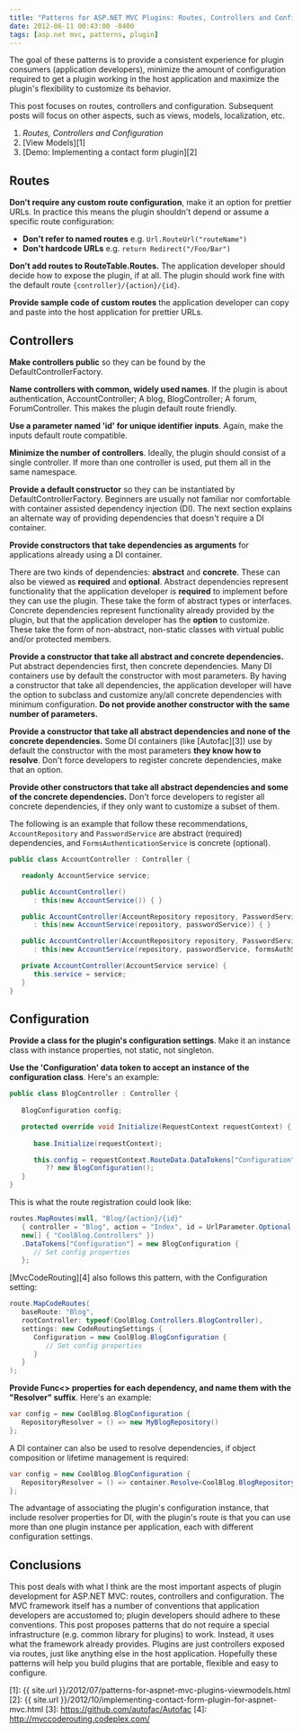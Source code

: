 ```yaml
---
title: "Patterns for ASP.NET MVC Plugins: Routes, Controllers and Configuration"
date: 2012-06-11 00:43:00 -0400
tags: [asp.net mvc, patterns, plugin]
---
```


The goal of these patterns is to provide a consistent experience for plugin consumers (application developers), minimize the amount of configuration required to get a plugin working in the host application and maximize the plugin's flexibility to customize its behavior.

This post focuses on routes, controllers and configuration. Subsequent posts will focus on other aspects, such as views, models, localization, etc.

1. *Routes, Controllers and Configuration*
2. [View Models][1]
3. [Demo: Implementing a contact form plugin][2]

Routes
------
<strong id="pattern-routes-dont-require-custom">Don't require any custom route configuration</strong>, make it an option for prettier URLs. In practice this means the plugin shouldn't depend or assume a specific route configuration:

- **Don't refer to named routes** e.g. `Url.RouteUrl("routeName")`
- **Don't hardcode URLs** e.g. `return Redirect("/Foo/Bar")`

<strong id="pattern-routes-dont-add-to-global-table">Don't add routes to RouteTable.Routes.</strong> The application developer should decide how to expose the plugin, if at all. The plugin should work fine with the default route `{controller}/{action}/{id}`.

<strong id="pattern-routes-provide-custom-routes-sample-code">Provide sample code of custom routes</strong> the application developer can copy and paste into the host application for prettier URLs.

Controllers
-----------
<strong id="pattern-controllers-public">Make controllers public</strong> so they can be found by the DefaultControllerFactory.

<strong id="pattern-controllers-common-naming">Name controllers with common, widely used names</strong>. If the plugin is about authentication, AccountController; A blog, BlogController; A forum, ForumController. This makes the plugin default route friendly.

<strong id="pattern-controllers-id-param">Use a parameter named 'id' for unique identifier inputs</strong>. Again, make the inputs default route compatible.

<strong id="pattern-controllers-minimize">Minimize the number of controllers</strong>. Ideally, the plugin should consist of a single controller. If more than one controller is used, put them all in the same namespace.

<strong id="pattern-controllers-default-constructor">Provide a default constructor</strong> so they can be instantiated by DefaultControllerFactory. Beginners are usually not familiar nor comfortable with container assisted dependency injection (DI). The next section explains an alternate way of providing dependencies that doesn't require a DI container.

<strong id="pattern-controllers-constructor-dependencies">Provide constructors that take dependencies as arguments</strong> for applications already using a DI container.

There are two kinds of dependencies: **abstract** and **concrete**. These can also be viewed as **required** and **optional**. Abstract dependencies represent functionality that the application developer is **required** to implement before they can use the plugin. These take the form of abstract types or interfaces. Concrete dependencies represent functionality already provided by the plugin, but that the application developer has the **option** to customize. These take the form of non-abstract, non-static classes with virtual public and/or protected members.

<strong id="pattern-controllers-constructor-dependencies-all">Provide a constructor that take all abstract and concrete dependencies.</strong> Put abstract dependencies first, then concrete dependencies. Many DI containers use by default the constructor with most parameters. By having a constructor that take all dependencies, the application developer will have the option to subclass and customize any/all concrete dependencies with minimum configuration. **Do not provide another constructor with the same number of parameters.**

<strong id="pattern-controllers-constructor-dependencies-all-abstract-none-concrete">Provide a constructor that take all abstract dependencies and none of the concrete dependencies.</strong> Some DI containers (like [Autofac][3]) use by default the constructor with the most parameters **they know how to resolve**. Don't force developers to register concrete dependencies, make that an option.

<strong id="pattern-controllers-constructor-dependencies-all-abstract-some-concrete">Provide other constructors that take all abstract dependencies and some of the concrete dependencies.</strong> Don't force developers to register all concrete dependencies, if they only want to customize a subset of them.
 
The following is an example that follow these recommendations, `AccountRepository` and `PasswordService` are abstract (required) dependencies, and `FormsAuthenticationService` is concrete (optional).

```csharp
public class AccountController : Controller {

   readonly AccountService service;

   public AccountController() 
      : this(new AccountService()) { }

   public AccountController(AccountRepository repository, PasswordService passwordService)
      : this(new AccountService(repository, passwordService)) { }

   public AccountController(AccountRepository repository, PasswordService passwordService, FormsAuthenticationService formsAuthService) 
      : this(new AccountService(repository, passwordService, formsAuthService)) { }

   private AccountController(AccountService service) {
      this.service = service;
   }
}
```

Configuration
-------------
<strong id="pattern-configuration-class">Provide a class for the plugin's configuration settings</strong>. Make it an instance class with instance properties, not static, not singleton.

<strong id="pattern-configuration-data-token">Use the 'Configuration' data token to accept an instance of the configuration class</strong>. Here's an example:

```csharp
public class BlogController : Controller {
   
   BlogConfiguration config;

   protected override void Initialize(RequestContext requestContext) {
      
      base.Initialize(requestContext);

      this.config = requestContext.RouteData.DataTokens["Configuration"] as BlogConfiguration 
         ?? new BlogConfiguration();
   }
}
```

This is what the route registration could look like:

```csharp
routes.MapRoutes(null, "Blog/{action}/{id}"
   { controller = "Blog", action = "Index", id = UrlParameter.Optional },
   new[] { "CoolBlog.Controllers" })
   .DataTokens["Configuration"] = new BlogConfiguration {
      // Set config properties
   };
```

[MvcCodeRouting][4] also follows this pattern, with the Configuration setting:

```csharp
route.MapCodeRoutes(
   baseRoute: "Blog",
   rootController: typeof(CoolBlog.Controllers.BlogController),
   settings: new CodeRoutingSettings {
      Configuration = new CoolBlog.BlogConfiguration {
         // Set config properties
      }
   }
);
```

<strong id="pattern-configuration-resolver-properties">Provide Func&lt;&gt; properties for each dependency, and name them with the "Resolver" suffix</strong>. Here's an example:

```csharp
var config = new CoolBlog.BlogConfiguration {
   RepositoryResolver = () => new MyBlogRepository()
};
```

A DI container can also be used to resolve dependencies, if object composition or lifetime management is required:

```csharp
var config = new CoolBlog.BlogConfiguration {
   RepositoryResolver = () => container.Resolve<CoolBlog.BlogRepository>()
};
```

The advantage of associating the plugin's configuration instance, that include resolver properties for DI, with the plugin's route is that you can use more than one plugin instance per application, each with different configuration settings.

Conclusions
-----------
This post deals with what I think are the most important aspects of plugin development for ASP.NET MVC: routes, controllers and configuration. The MVC framework itself has a number of conventions that application developers are accustomed to; plugin developers should adhere to these conventions. This post proposes patterns that do not require a special infrastructure (e.g. common library for plugins) to work. Instead, it uses what the framework already provides. Plugins are just controllers exposed via routes, just like anything else in the host application. Hopefully these patterns will help you build plugins that are portable, flexible and easy to configure.

[1]: {{ site.url }}/2012/07/patterns-for-aspnet-mvc-plugins-viewmodels.html
[2]: {{ site.url }}/2012/10/implementing-contact-form-plugin-for-aspnet-mvc.html
[3]: https://github.com/autofac/Autofac
[4]: http://mvccoderouting.codeplex.com/